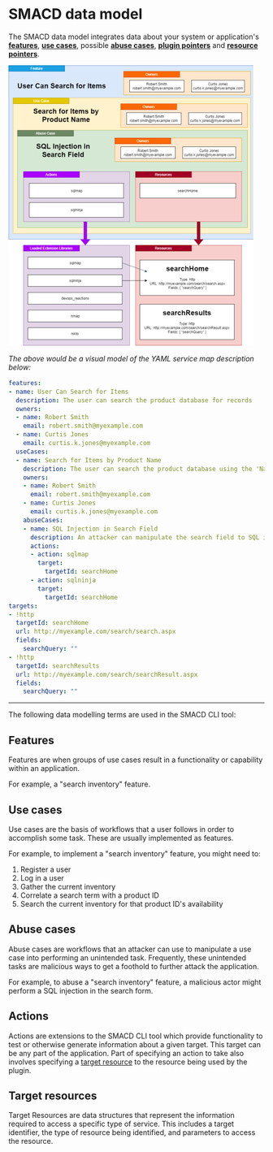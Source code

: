 # SMACD data model

The SMACD data model integrates data about your system or application's [**features**](#features), [**use cases**](#use-cases), possible [**abuse cases**](#abuse-cases), [**plugin pointers**](#plugin-pointers) and [**resource pointers**](#resource-pointers).

![Nested model of different concepts in SMACD program architecture including features, use cases, abuse cases, testing and business objects.](../images/ObjectModel.png "SMACD data model")

*The above would be a visual model of the YAML service map description below:*
```yaml
features:
- name: User Can Search for Items
  description: The user can search the product database for records
  owners:
  - name: Robert Smith
    email: robert.smith@myexample.com
  - name: Curtis Jones
    email: curtis.k.jones@myexample.com
  useCases:
  - name: Search for Items by Product Name
    description: The user can search the product database using the 'Name' field
    owners:
    - name: Robert Smith
      email: robert.smith@myexample.com
    - name: Curtis Jones
      email: curtis.k.jones@myexample.com
    abuseCases:
    - name: SQL Injection in Search Field
      description: An attacker can manipulate the search field to SQL inject the application
      actions:
      - action: sqlmap
        target:
          targetId: searchHome
      - action: sqlninja
        target:
          targetId: searchHome
targets:
- !http
  targetId: searchHome
  url: http://myexample.com/search/search.aspx
  fields:
    searchQuery: ""
- !http
  targetId: searchResults
  url: http://myexample.com/search/searchResult.aspx
  fields:
    searchQuery: ""
```

---

The following data modelling terms are used in the SMACD CLI tool:

## Features

Features are when groups of use cases result in a functionality or capability within an application. 

For example, a "search inventory" feature.

## Use cases

Use cases are the basis of workflows that a user follows in order to accomplish some task. These are usually implemented as features.

For example, to implement a "search inventory" feature, you might need to:

1. Register a user
2. Log in a user
3. Gather the current inventory
4. Correlate a search term with a product ID
5. Search the current inventory for that product ID's availability

## Abuse cases

Abuse cases are workflows that an attacker can use to manipulate a use case into performing an unintended task. Frequently, these unintended tasks are malicious ways to get a foothold to further attack the application.

For example, to abuse a "search inventory" feature, a malicious actor might perform a SQL injection in the search form.

## Actions

Actions are extensions to the SMACD CLI tool which provide functionality to test or otherwise generate information about a given target. This target can be any part of the application. Part of specifying an action to take also involves specifying a [target resource](#target-resources) to the resource being used by the plugin.

## Target resources

Target Resources are data structures that represent the information required to access a specific type of service. This includes a target identifier, the type of resource being identified, and parameters to access the resource.
